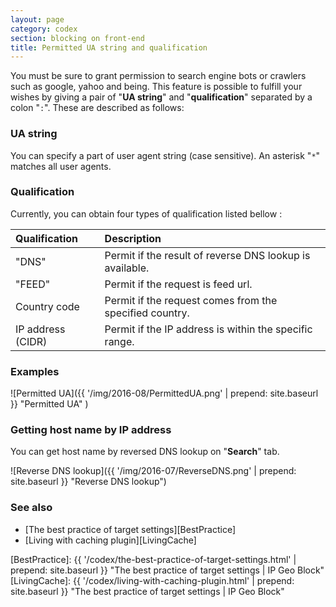 ```yaml
---
layout: page
category: codex
section: blocking on front-end
title: Permitted UA string and qualification
---
```


You must be sure to grant permission to search engine bots or crawlers such as 
google, yahoo and being. This feature is possible to fulfill your wishes by 
giving a pair of "**UA string**" and "**qualification**" separated by a colon 
"`:`". These are described as follows:

### UA string ###

You can specify a part of user agent string (case sensitive). An asterisk "`*`"
matches all user agents.

### Qualification ###

Currently, you can obtain four types of qualification listed bellow :

| Qualification     | Description                                              |
|:------------------|:---------------------------------------------------------|
| "DNS"             | Permit if the result of reverse DNS lookup is available. |
| "FEED"            | Permit if the request is feed url.                       |
| Country code      | Permit if the request comes from the specified country.  |
| IP address (CIDR) | Permit if the IP address is within the specific range.   |

### Examples ###

![Permitted UA]({{ '/img/2016-08/PermittedUA.png' | prepend: site.baseurl }}
 "Permitted UA"
)

### Getting host name by IP address ###

You can get host name by reversed DNS lookup on "**Search**" tab.

![Reverse DNS lookup]({{ '/img/2016-07/ReverseDNS.png' | prepend: site.baseurl }}
 "Reverse DNS lookup")

### See also ###

- [The best practice of target settings][BestPractice]
- [Living with caching plugin][LivingCache]

[IP-Geo-Block]: https://wordpress.org/plugins/ip-geo-block/ "WordPress › IP Geo Block « WordPress Plugins"
[BestPractice]: {{ '/codex/the-best-practice-of-target-settings.html' | prepend: site.baseurl }} "The best practice of target settings | IP Geo Block"
[LivingCache]:  {{ '/codex/living-with-caching-plugin.html'           | prepend: site.baseurl }} "The best practice of target settings | IP Geo Block"
